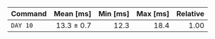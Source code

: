 | Command | Mean [ms] | Min [ms] | Max [ms] | Relative |
|:---|---:|---:|---:|---:|
| `DAY 10` | 13.3 ± 0.7 | 12.3 | 18.4 | 1.00 |
